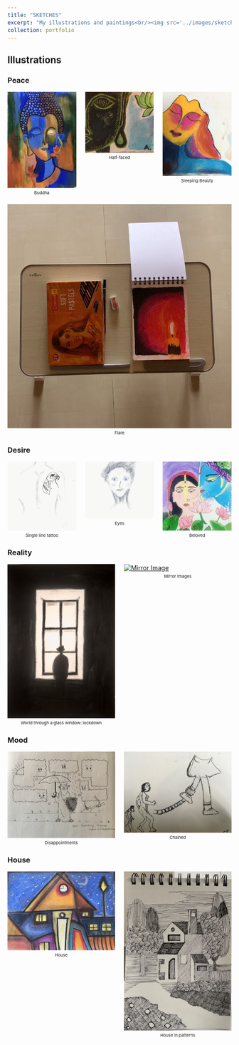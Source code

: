 ```yaml
---
title: "SKETCHES"
excerpt: "My illustrations and paintings<br/><img src='../images/sketches/buddha_2022_cover_image.JPG'>"
collection: portfolio
---
```


<style>
  .photo-grid {
    display: flex;
    flex-wrap: wrap;
    gap: 20px; /* Add space between items */
    justify-content: space-between;
  }

  .photo-grid-item {
    flex: 1 1 calc(33.333% - 20px); /* Adjust width to account for spacing */
    box-sizing: border-box;
  }

  .photo-grid-item img {
    width: 100%;
    height: auto;
    display: block;
  }

  .photo-caption {
    text-align: center;
    font-size: 0.67em;
    margin-top: 5px;
  }
</style>



## Illustrations

### Peace

<div class="photo-grid">
  <div class="photo-grid-item">
    <a href="/images/sketches/buddha_2022.JPG" target="_blank">
      <img src="/images/sketches/buddha_2022.JPG" alt="Buddha">
    </a>
    <div class="photo-caption">Buddha</div>
  </div>
  <div class="photo-grid-item">
    <a href="/images/sketches/buddha_half_face.JPG" target="_blank">
      <img src="/images/sketches/buddha_half_face.JPG" alt="Half-face">
    </a>
    <div class="photo-caption">Half-faced</div>
  </div>
  <div class="photo-grid-item">
    <a href="/images/sketches/sleeping_beauty.jpeg" target="_blank">
      <img src="/images/sketches/sleeping_beauty.jpeg" alt="Sleeping Beauty">
    </a>
    <div class="photo-caption">Sleeping Beauty</div>
  </div>
  <div class="photo-grid-item">
      <a href="/images/sketches/candle.jpg" target="_blank">
      <img src="/images/sketches/candle.jpg" alt="Flare">
    </a>
    <div class="photo-caption">Flare</div>
  </div>
</div>

### Desire

<div class="photo-grid">
  <div class="photo-grid-item">
    <a href="/images/sketches/single_line_tattoo.PNG" target="_blank">
      <img src="/images/sketches/single_line_tattoo.PNG" alt="Single line tattoo">
    </a>
    <div class="photo-caption">Single line tattoo</div>
  </div>
  <div class="photo-grid-item">
    <a href="/images/sketches/eyes.jpeg" target="_blank">
      <img src="/images/sketches/eyes.jpeg" alt="Eyes">
    </a>
    <div class="photo-caption">Eyes</div>
  </div>
  <div class="photo-grid-item">
    <a href="/images/sketches/radha_krishn.jpg" target="_blank">
      <img src="/images/sketches/radha_krishn.jpg" alt="Beloved">
    </a>
    <div class="photo-caption">Beloved</div>
  </div>
</div>

### Reality

<div class="photo-grid">
  <div class="photo-grid-item">
    <a href="/images/sketches/seeing_through_the_glasses_lockdown.jpeg" target="_blank">
      <img src="/images/sketches/seeing_through_the_glasses_lockdown.jpeg" alt="Watching the world in lockdown">
    </a>
    <div class="photo-caption">World through a glass window: lockdown</div>
  </div>
  <div class="photo-grid-item">
    <a href="/images/sketches/mirror_image.jpg" target="_blank">
      <img src="/images/sketches/mirror_image.jpg" alt="Mirror Image">
    </a>
    <div class="photo-caption">Mirror Images</div>
  </div>
</div>

### Mood

<div class="photo-grid">
  <div class="photo-grid-item">
    <a href="/images/sketches/disappointments.JPG" target="_blank">
      <img src="/images/sketches/disappointments.JPG" alt="Disappointments">
    </a>
    <div class="photo-caption">Disappointments</div>
  </div>
  <div class="photo-grid-item">
    <a href="/images/sketches/chained.JPG" target="_blank">
      <img src="/images/sketches/chained.JPG" alt="Chained">
    </a>
    <div class="photo-caption">Chained</div>
  </div>
</div>

### House

<div class="photo-grid">
  <div class="photo-grid-item">
    <a href="/images/sketches/soft_house.jpeg" target="_blank">
      <img src="/images/sketches/soft_house.jpeg" alt="House">
    </a>
    <div class="photo-caption">House</div>
  </div>
  <div class="photo-grid-item">
    <a href="/images/sketches/house_in_pattern.jpeg" target="_blank">
      <img src="/images/sketches/house_in_pattern.jpeg" alt="House">
    </a>
    <div class="photo-caption">House in patterns</div>
  </div>
</div>

